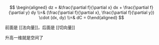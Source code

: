 ---
---

$$
\begin{aligned} dz = &\frac{\partial  f}{\partial  x} dx + \frac{\partial  f}{\partial  y} dy \\=& (\frac{\partial  f}{\partial  x}, \frac{\partial  f}{\partial  y}) \cdot (dx, dy) \\=& dC = 0\end{aligned}
$$

前面是 [[法向量]]，后面是 [[切向量]]

升高一维就是空间了
